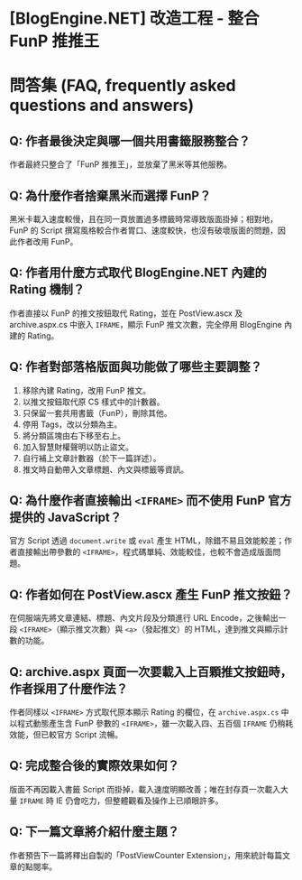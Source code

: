 # [BlogEngine.NET] 改造工程 - 整合 FunP 推推王

# 問答集 (FAQ, frequently asked questions and answers)

## Q: 作者最後決定與哪一個共用書籤服務整合？  
作者最終只整合了「FunP 推推王」，並放棄了黑米等其他服務。

## Q: 為什麼作者捨棄黑米而選擇 FunP？  
黑米卡載入速度較慢，且在同一頁放置過多標籤時常導致版面掛掉；相對地，FunP 的 Script 撰寫風格較合作者胃口、速度較快，也沒有破壞版面的問題，因此作者改用 FunP。

## Q: 作者用什麼方式取代 BlogEngine.NET 內建的 Rating 機制？  
作者直接以 FunP 的推文按鈕取代 Rating，並在 PostView.ascx 及 archive.aspx.cs 中嵌入 `IFRAME`，顯示 FunP 推文次數，完全停用 BlogEngine 內建的 Rating。

## Q: 作者對部落格版面與功能做了哪些主要調整？  
1. 移除內建 Rating，改用 FunP 推文。  
2. 以推文按鈕取代原 CS 樣式中的計數器。  
3. 只保留一套共用書籤（FunP），刪除其他。  
4. 停用 Tags，改以分類為主。  
5. 將分類區塊由右下移至右上。  
6. 加入智慧財權聲明以防止盜文。  
7. 自行補上文章計數器（於下一篇詳述）。  
8. 推文時自動帶入文章標題、內文與標籤等資訊。

## Q: 為什麼作者直接輸出 `<IFRAME>` 而不使用 FunP 官方提供的 JavaScript？  
官方 Script 透過 `document.write` 或 `eval` 產生 HTML，除錯不易且效能較差；作者直接輸出帶參數的 `<IFRAME>`，程式碼單純、效能較佳，也較不會造成版面問題。

## Q: 作者如何在 PostView.ascx 產生 FunP 推文按鈕？  
在伺服端先將文章連結、標題、內文片段及分類進行 URL Encode，之後輸出一段 `<IFRAME>`（顯示推文次數）與 `<a>`（發起推文）的 HTML，達到推文與顯示計數的功能。

## Q: archive.aspx 頁面一次要載入上百顆推文按鈕時，作者採用了什麼作法？  
作者同樣以 `<IFRAME>` 方式取代原本顯示 Rating 的欄位，在 `archive.aspx.cs` 中以程式動態產生含 FunP 參數的 `<IFRAME>`，雖一次載入四、五百個 `IFRAME` 仍稍耗效能，但已較官方 Script 流暢。

## Q: 完成整合後的實際效果如何？  
版面不再因載入書籤 Script 而掛掉，載入速度明顯改善；唯在封存頁一次載入大量 `IFRAME` 時 IE 仍會吃力，但整體觀看及操作上已順眼許多。

## Q: 下一篇文章將介紹什麼主題？  
作者預告下一篇將釋出自製的「PostViewCounter Extension」，用來統計每篇文章的點閱率。
